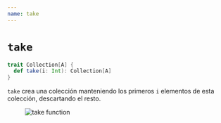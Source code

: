 ```yaml
---
name: take
---
```


# `take`

~~~ scala
trait Collection[A] {
  def take(i: Int): Collection[A]
}
~~~

`take` crea una colección manteniendo los primeros `i` elementos de esta colección, descartando el resto.

<figure class="diagram">
  <img src="../images/take.svg" alt="take function">
  <!-- <figcaption class="diagram-desc"></figcaption> -->
</figure>

